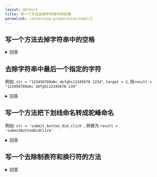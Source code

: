 ```yaml
---
layout: default
title: 写一个方法去掉字符串中的空格
permalink: /interview-preparation/html/2
---
```


## 写一个方法去掉字符串中的空格
<details markdown="1">

<summary markdown="span">回答</summary>

1. 顺序遍历

```javascript

const removeSpace = (str) => {
  let result = '';

  for (let i = 0; i < str.length; i ++) {
    (str[i] !== ' ') && (result += str[i]);
  }

  return result;
};

```

2. 正则匹配
```javascript

const removeSpace = (str) => {
  if (typeof str === 'string') {
    return str.replace(/\s/g, '');
  }
  return str;
};

```

</details>


## 去除字符串中最后一个指定的字符
例如, `str = "123456789abc defghi12345678 1234"`, `target = 2`, 则`result = "123456789abc defghi12345678 134"`
<details markdown="1">

<summary markdown="span">回答</summary>

```javascript

const removeLastOccurrence = (str, target) => {
  if (typeof str === 'string') {
    const regex = new RegExp(`${target}(?=[^${target}]*$)`);
    return str.replace(regex, '');
  }
  return str;
};

```

</details>


## 写一个方法把下划线命名转成驼峰命名
例如: `str = 'submit_button_did_click'`, 转换为 `result = 'submitButtonDidClick'`
<details markdown="1">

<summary markdown="span">回答</summary>

```javascript

const changeNamingConvention = (str) => {
  if (typeof str === 'string') {
    return str.replace(/(_)(\w)/g, (match, dash, characterAfterDash) => {
      return characterAfterDash.toUpperCase();
    })
  }
  return str;
};

```

</details>


## 写一个去除制表符和换行符的方法

<details markdown="1">

<summary markdown="span">回答</summary>

```javascript

const removeTabAndReturn = (str) => {
  if (typeof str === 'string') {
    return str.replace(/[\t|\r|\n]+/g, '');
  }
  return str;
};

```

</details>
